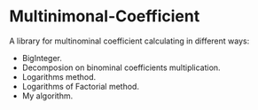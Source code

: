 Multinimonal-Coefficient
========================

A library for <a ref="http://en.wikipedia.org/wiki/Multinomial_theorem#Multinomial_coefficients">multinominal coefficient</a> calculating in different ways:

- BigInteger.
- Decomposion on binominal coefficients multiplication.
- Logarithms method.
- Logarithms of Factorial method.
- My algorithm.
